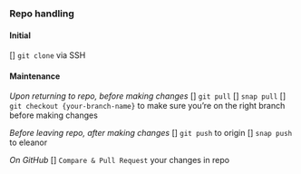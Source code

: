 ### Repo handling

#### **Initial**
[] `git clone` via SSH

#### **Maintenance**
_Upon returning to repo, before making changes_
[] `git pull`
[] `snap pull`
[] `git checkout {your-branch-name}` to make sure you’re on the right branch before making changes

_Before leaving repo, after making changes_
[] `git push` to origin
[] `snap push` to eleanor
    
_On GitHub_
[] `Compare & Pull Request` your changes in repo


